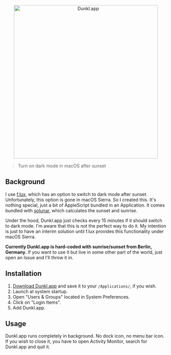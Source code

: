 <p align="center">
  <img alt="Dunkl.app" src="/timomeh/Dunkl.app/blob/master/.github/logo.png?raw=true" width="450" height="480">
</p>

> Turn on dark mode in macOS after sunset

## Background

I use [f.lux](https://justgetflux.com), which has an option to switch to dark mode after sunset. Unfortunately, this option is gone in macOS Sierra. So I created this. It's nothing special, just a bit of AppleScript bundled in an Application. It comes bundled with [solunar](https://github.com/kevinboone/solunar_cmdline), which calculates the sunset and sunrise.

Under the hood, Dunkl.app just checks every 15 minutes if it should switch to dark mode. I'm aware that this is not the perfect way to do it. My intention is just to have an interim solution until f.lux provides this functionality under macOS Sierra.

**Currently Dunkl.app is hard-coded with sunrise/sunset from Berlin, Germany.** If you want to use it but live in some other part of the world, just open an Issue and I'll throw it in.

## Installation

1. [Download Dunkl.app](/timomeh/Dunkl.app/releases) and save it to your `/Applications/`, if you wish.
2. Launch at system startup.
  1. Open "Users & Groups" located in System Preferences.
  2. Click on "Login Items".
  3. Add Dunkl.app.

## Usage

Dunkl.app runs completely in background. No dock icon, no menu bar icon. If you wish to close it, you have to open Activity Monitor, search for Dunkl.app and quit it.
